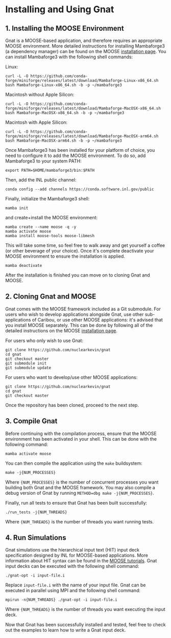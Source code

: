 # Installing and Using Gnat

## 1. Installing the MOOSE Environment

Gnat is a MOOSE-based application, and therefore requires an appropriate MOOSE
environment. More detailed instructions for installing Mambaforge3 (a dependency
manager) can be found on the MOOSE [installation page](https://mooseframework.inl.gov/getting_started/installation/conda.html). You can install Mambaforge3 with the following
shell commands:

Linux:

```language=bash
curl -L -O https://github.com/conda-forge/miniforge/releases/latest/download/Mambaforge-Linux-x86_64.sh
bash Mambaforge-Linux-x86_64.sh -b -p ~/mambaforge3
```

Macintosh without Apple Silicon:

```language=bash
curl -L -O https://github.com/conda-forge/miniforge/releases/latest/download/Mambaforge-MacOSX-x86_64.sh
bash Mambaforge-MacOSX-x86_64.sh -b -p ~/mambaforge3
```

Macintosh with Apple Silicon:

```language=bash
curl -L -O https://github.com/conda-forge/miniforge/releases/latest/download/Mambaforge-MacOSX-arm64.sh
bash Mambaforge-MacOSX-arm64.sh -b -p ~/mambaforge3
```

Once Mambaforge3 has been installed for your platform of choice, you need to
configure it to add the MOOSE environment. To do so, add Mambaforge3 to your system PATH:

```language=bash
export PATH=$HOME/mambaforge3/bin:$PATH
```

Then, add the INL public channel:

```language=bash
conda config --add channels https://conda.software.inl.gov/public
```

Finally, initialize the Mambaforge3 shell:

```language=bash
mamba init
```

and create+install the MOOSE environment:

```language=bash
mamba create --name moose -q -y
mamba activate moose
mamba install moose-tools moose-libmesh
```

This will take some time, so feel free to walk away and get yourself a coffee (or
other beverage of your choice). Once it's complete deactivate your MOOSE environment
to ensure the installation is applied.

```language=bash
mamba deactivate
```

After the installation is finished you can move on to cloning Gnat and MOOSE.

## 2. Cloning Gnat and MOOSE

Gnat comes with the MOOSE framework included as a Git submodule. For users who wish
to develop applications alongside Gnat, use other sub-applications of Caribou, or
use other MOOSE applications: it's advised that you install MOOSE separately. This
can be done by following all of the detailed instructions on the MOOSE
[installation page](https://mooseframework.inl.gov/getting_started/installation/conda.html).

For users who only wish to use Gnat:

```language=bash
git clone https://github.com/nuclearkevin/gnat
cd gnat
git checkout master
git submodule init
git submodule update
```

For users who want to develop/use other MOOSE applications:

```language=bash
git clone https://github.com/nuclearkevin/gnat
cd gnat
git checkout master
```

Once the repository has been cloned, proceed to the next step.

## 3. Compile Gnat

Before continuing with the compilation process, ensure that the MOOSE environment
has been activated in your shell. This can be done with the following command:

```language=bash
mamba activate moose
```

You can then compile the application using the `make` buildsystem:

```language=bash
make -j{NUM_PROCESSES}
```

Where `{NUM_PROCESSES}` is the number of concurrent processes you want building
both Gnat and the MOOSE framework.
You may also compile a debug version of Gnat by running `METHOD=dbg make
-j{NUM_PROCESSES}`.

Finally, run all tests to ensure that Gnat has been built successfully:

```language=bash
./run_tests -j{NUM_THREADS}
```

Where `{NUM_THREADS}` is the number of threads you want running tests.

## 4. Run Simulations

Gnat simulations use the hierarchical input text (HIT) input deck specification
designed by INL for MOOSE-based applications. More information about HIT syntax
can be found in the [MOOSE tutorials](https://mooseframework.inl.gov/getting_started/examples_and_tutorials/tutorial01_app_development/step02_input_file.html#step-2-write-an-input-file). Gnat
input decks can be executed with the following shell command:

```language=bash
./gnat-opt -i input-file.i
```

Replace `input-file.i` with the name of your input file. Gnat can be executed in
parallel using MPI and the following shell command:

```language=bash
mpirun -n{NUM_THREADS} ./gnat-opt -i input-file.i
```

Where `{NUM_THREADS}` is the number of threads you want executing the input deck.

Now that Gnat has been successfully installed and tested, feel free to check out
the examples to learn how to write a Gnat input deck.
